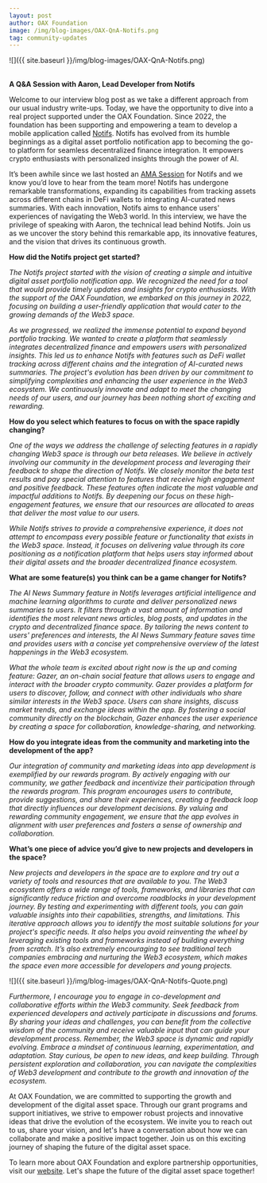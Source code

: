```yaml
---
layout: post
author: OAX Foundation
image: /img/blog-images/OAX-QnA-Notifs.png
tag: community-updates
---
```


![]({{ site.baseurl }}/img/blog-images/OAX-QnA-Notifs.png)

<br><b>A Q&A Session with Aaron, Lead Developer from Notifs</b>

Welcome to our interview blog post as we take a different approach from our usual industry write-ups. Today, we have the opportunity to dive into a real project supported under the OAX Foundation. Since 2022, the foundation has been supporting and empowering a team to develop a mobile application called <a href="https://www.notifs.co/">Notifs</a>. Notifs has evolved from its humble beginnings as a digital asset portfolio notification app to becoming the go-to platform for seamless decentralized finance integration. It empowers crypto enthusiasts with personalized insights through the power of AI.

It’s been awhile since we last hosted an <a href="https://www.notifs.co/blog/june-23-community-highlights-winner-announcement">AMA Session</a> for Notifs and we know you’d love to hear from the team more! Notifs has undergone remarkable transformations, expanding its capabilities from tracking assets across different chains in DeFi wallets to integrating AI-curated news summaries. With each innovation, Notifs aims to enhance users' experiences of navigating the Web3 world. In this interview, we have the privilege of speaking with Aaron, the technical lead behind Notifs. Join us as we uncover the story behind this remarkable app, its innovative features, and the vision that drives its continuous growth.

<b>How did the Notifs project get started?</b>

<i>The Notifs project started with the vision of creating a simple and intuitive digital asset portfolio notification app. We recognized the need for a tool that would provide timely updates and insights for crypto enthusiasts. With the support of the OAX Foundation, we embarked on this journey in 2022, focusing on building a user-friendly application that would cater to the growing demands of the Web3 space.

As we progressed, we realized the immense potential to expand beyond portfolio tracking. We wanted to create a platform that seamlessly integrates decentralized finance and empowers users with personalized insights. This led us to enhance Notifs with features such as DeFi wallet tracking across different chains and the integration of AI-curated news summaries. The project's evolution has been driven by our commitment to simplifying complexities and enhancing the user experience in the Web3 ecosystem. We continuously innovate and adapt to meet the changing needs of our users, and our journey has been nothing short of exciting and rewarding.</i>

<b>How do you select which features to focus on with the space rapidly changing?</b>

<i>One of the ways we address the challenge of selecting features in a rapidly changing Web3 space is through our beta releases. We believe in actively involving our community in the development process and leveraging their feedback to shape the direction of Notifs. We closely monitor the beta test results and pay special attention to features that receive high engagement and positive feedback. These features often indicate the most valuable and impactful additions to Notifs. By deepening our focus on these high-engagement features, we ensure that our resources are allocated to areas that deliver the most value to our users.

While Notifs strives to provide a comprehensive experience, it does not attempt to encompass every possible feature or functionality that exists in the Web3 space. Instead, it focuses on delivering value through its core positioning as a notification platform that helps users stay informed about their digital assets and the broader decentralized finance ecosystem.</i>


<b>What are some feature(s) you think can be a game changer for Notifs?</b>

<i>The AI News Summary feature in Notifs leverages artificial intelligence and machine learning algorithms to curate and deliver personalized news summaries to users. It filters through a vast amount of information and identifies the most relevant news articles, blog posts, and updates in the crypto and decentralized finance space. By tailoring the news content to users' preferences and interests, the AI News Summary feature saves time and provides users with a concise yet comprehensive overview of the latest happenings in the Web3 ecosystem. 

What the whole team is excited about right now is the up and coming feature: Gazer, an on-chain social feature that allows users to engage and interact with the broader crypto community. Gazer provides a platform for users to discover, follow, and connect with other individuals who share similar interests in the Web3 space. Users can share insights, discuss market trends, and exchange ideas within the app. By fostering a social community directly on the blockchain, Gazer enhances the user experience by creating a space for collaboration, knowledge-sharing, and networking.</i>

<b>How do you integrate ideas from the community and marketing into the development of the app?</b>

<i>Our integration of community and marketing ideas into app development is exemplified by our rewards program. By actively engaging with our community, we gather feedback and incentivize their participation through the rewards program. This program encourages users to contribute, provide suggestions, and share their experiences, creating a feedback loop that directly influences our development decisions. By valuing and rewarding community engagement, we ensure that the app evolves in alignment with user preferences and fosters a sense of ownership and collaboration.</i>

<b>What’s one piece of advice you’d give to new projects and developers in the space?</b>

<i>New projects and developers in the space are to explore and try out a variety of tools and resources that are available to you. The Web3 ecosystem offers a wide range of tools, frameworks, and libraries that can significantly reduce friction and overcome roadblocks in your development journey. By testing and experimenting with different tools, you can gain valuable insights into their capabilities, strengths, and limitations. This iterative approach allows you to identify the most suitable solutions for your project's specific needs. It also helps you avoid reinventing the wheel by leveraging existing tools and frameworks instead of building everything from scratch. It’s also extremely encouraging to see traditional tech companies embracing and nurturing the Web3 ecosystem, which makes the space even more accessible for developers and young projects.</i>

![]({{ site.baseurl }}/img/blog-images/OAX-QnA-Notifs-Quote.png)

<i>Furthermore, I encourage you to engage in co-development and collaborative efforts within the Web3 community. Seek feedback from experienced developers and actively participate in discussions and forums. By sharing your ideas and challenges, you can benefit from the collective wisdom of the community and receive valuable input that can guide your development process. Remember, the Web3 space is dynamic and rapidly evolving. Embrace a mindset of continuous learning, experimentation, and adaptation. Stay curious, be open to new ideas, and keep building. Through persistent exploration and collaboration, you can navigate the complexities of Web3 development and contribute to the growth and innovation of the ecosystem.</i>

At OAX Foundation, we are committed to supporting the growth and development of the digital asset space. Through our grant programs and support initiatives, we strive to empower robust projects and innovative ideas that drive the evolution of the ecosystem. We invite you to reach out to us, share your vision, and let's have a conversation about how we can collaborate and make a positive impact together. Join us on this exciting journey of shaping the future of the digital asset space.

To learn more about OAX Foundation and explore partnership opportunities, visit our <a href="https://www.oax.org/grant-program/">website</a>. Let's shape the future of the digital asset space together!


